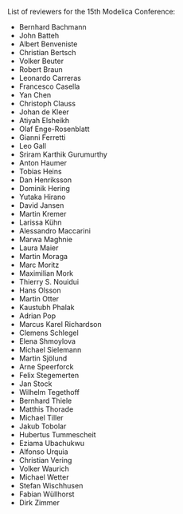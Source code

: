 List of reviewers for the 15th Modelica Conference:

- Bernhard Bachmann
- John Batteh
- Albert Benveniste
- Christian Bertsch
- Volker Beuter
- Robert Braun
- Leonardo Carreras
- Francesco Casella
- Yan Chen
- Christoph Clauss
- Johan de Kleer
- Atiyah Elsheikh
- Olaf Enge-Rosenblatt
- Gianni Ferretti
- Leo Gall
- Sriram Karthik Gurumurthy
- Anton Haumer
- Tobias Heins
- Dan Henriksson
- Dominik Hering
- Yutaka Hirano
- David Jansen
- Martin Kremer
- Larissa Kühn
- Alessandro Maccarini
- Marwa Maghnie
- Laura Maier
- Martin Moraga
- Marc Moritz
- Maximilian Mork
- Thierry S. Nouidui
- Hans Olsson
- Martin Otter
- Kaustubh Phalak
- Adrian Pop
- Marcus Karel Richardson
- Clemens Schlegel
- Elena Shmoylova
- Michael Sielemann
- Martin Sjölund
- Arne Speerforck
- Felix Stegemerten
- Jan Stock
- Wilhelm Tegethoff
- Bernhard Thiele
- Matthis Thorade
- Michael Tiller
- Jakub Tobolar
- Hubertus Tummescheit
- Eziama Ubachukwu
- Alfonso Urquia
- Christian Vering
- Volker Waurich
- Michael Wetter
- Stefan Wischhusen
- Fabian Wüllhorst
- Dirk Zimmer

